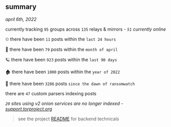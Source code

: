 
## summary
_april 6th, 2022_

currently tracking `95` groups across `135` relays & mirrors - _`51` currently online_

⏲ there have been `11` posts within the `last 24 hours`

🦈 there have been `79` posts within the `month of april`

🪐 there have been `923` posts within the `last 90 days`

🏚 there have been `1000` posts within the `year of 2022`

🦕 there have been `3286` posts `since the dawn of ransomwatch`

there are `47` custom parsers indexing posts

_`20` sites using v2 onion services are no longer indexed - [support.torproject.org](https://support.torproject.org/onionservices/v2-deprecation/)_

> see the project [README](https://github.com/thetanz/ransomwatch#ransomwatch--) for backend technicals
